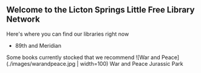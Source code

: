 ## Welcome to the Licton Springs Little Free Library Network

Here's where you can find our libraries right now
- 89th and Meridian

Some books currently stocked that we recommend
![War and Peace](./images/warandpeace.jpg | width=100) War and Peace
Jurassic Park
